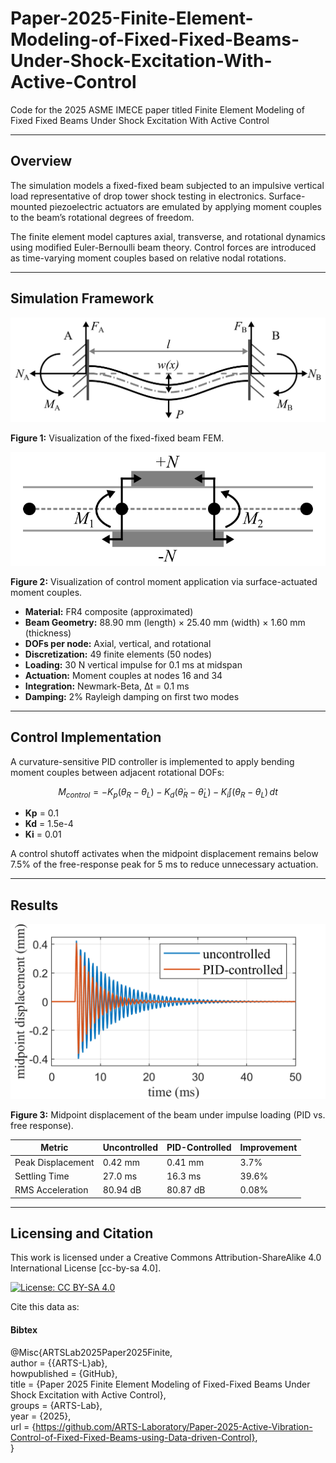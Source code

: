 # Paper-2025-Finite-Element-Modeling-of-Fixed-Fixed-Beams-Under-Shock-Excitation-With-Active-Control
Code for the 2025 ASME IMECE paper titled Finite Element Modeling of Fixed Fixed Beams Under Shock Excitation With Active Control

---

## Overview

The simulation models a fixed-fixed beam subjected to an impulsive vertical load representative of drop tower shock testing in electronics. Surface-mounted piezoelectric actuators are emulated by applying moment couples to the beam’s rotational degrees of freedom.

The finite element model captures axial, transverse, and rotational dynamics using modified Euler-Bernoulli beam theory. Control forces are introduced as time-varying moment couples based on relative nodal rotations.

---

## Simulation Framework

![Figure 1](Analysis/Figures/smallFFB_Figure.png)

**Figure 1:** Visualization of the fixed-fixed beam FEM.

![Figure 2](Analysis/Figures/ControlForces_Figure.png)

**Figure 2:** Visualization of control moment application via surface-actuated moment couples.

- **Material:** FR4 composite (approximated)
- **Beam Geometry:** 88.90 mm (length) × 25.40 mm (width) × 1.60 mm (thickness)
- **DOFs per node:** Axial, vertical, and rotational
- **Discretization:** 49 finite elements (50 nodes)
- **Loading:** 30 N vertical impulse for 0.1 ms at midspan
- **Actuation:** Moment couples at nodes 16 and 34
- **Integration:** Newmark-Beta, Δt = 0.1 ms
- **Damping:** 2% Rayleigh damping on first two modes

---

## Control Implementation

A curvature-sensitive PID controller is implemented to apply bending moment couples between adjacent rotational DOFs:
```math
M_{control} = -K_p(\theta_R - \theta_L) - K_d(\dot{\theta}_R - \dot{\theta}_L) - K_i \int (\theta_R - \theta_L) \, dt
```
- **Kp** = 0.1
- **Kd** = 1.5e-4
- **Ki** = 0.01

A control shutoff activates when the midpoint displacement remains below 7.5% of the free-response peak for 5 ms to reduce unnecessary actuation.

---

## Results

![Figure 3](Analysis/Figures/displacement_comparison_pid.png)

**Figure 3:** Midpoint displacement of the beam under impulse loading (PID vs. free response).

| Metric             | Uncontrolled | PID-Controlled | Improvement |
|-------------------|--------------|----------------|-------------|
| Peak Displacement | 0.42 mm      | 0.41 mm        | 3.7%        |
| Settling Time     | 27.0 ms      | 16.3 ms        | 39.6%       |
| RMS Acceleration  | 80.94 dB     | 80.87 dB       | 0.08%       |

---



## Licensing and Citation

This work is licensed under a Creative Commons Attribution-ShareAlike 4.0 International License [cc-by-sa 4.0].

[![License: CC BY-SA 4.0](https://img.shields.io/badge/License-CC_BY--SA_4.0-lightgrey.svg)](https://creativecommons.org/licenses/by-sa/4.0/)


Cite this data as: 

#### Bibtex

@Misc{ARTSLab2025Paper2025Finite,    
  author = {{ARTS-L}ab},  
  howpublished = {GitHub},  
  title  = {Paper 2025 Finite Element Modeling of Fixed-Fixed Beams Under Shock Excitation with Active Control},  
  groups = {ARTS-Lab},    
  year = {2025},   
  url    = {https://github.com/ARTS-Laboratory/Paper-2025-Active-Vibration-Control-of-Fixed-Fixed-Beams-using-Data-driven-Control},   
}



